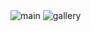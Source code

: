 <img src="https://i.ibb.co/QN6x33w/main.png" alt="main" border="0">
<img src="https://i.ibb.co/9sgWwzC/gallery.png" alt="gallery" border="0">
